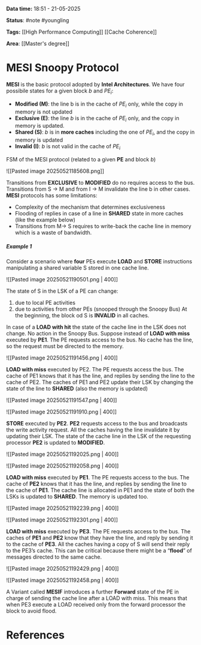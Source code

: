 **Data time:** 18:51 - 21-05-2025

**Status**: #note #youngling 

**Tags:** [[High Performance Computing]] [[Cache Coherence]]

**Area**: [[Master's degree]]
# MESI Snoopy Protocol

**MESI** is the basic protocol adopted by **Intel Architectures**. We have four possibile states for a given block $b$ and $PE_i$:
- **Modified (M)**: the line b is in the cache of $PE_i$ only, while the copy in memory is not updated
- **Exclusive (E)**: the line $b$ is in the cache of $PE_i$ only, and the copy in memory is updated.
- **Shared (S)**: $b$ is in **more caches** including the one of $PE_i$, and the copy in memory is updated
- **Invalid (I)**: $b$ is not valid in the cache of $PE_i$

FSM of the MESI protocol (related to a given **PE** and block $b$)

![[Pasted image 20250521185608.png]]

Transitions from **EXCLUSIVE** to **MODIFIED** do no requires access to the bus. Transitions from S -> M and from I -> M invalidate the line b in other cases. **MESI** protocols has some limitations:
- Complexity of the mechanism that determines exclusiveness
- Flooding of replies in case of a line in **SHARED** state in more caches (like the example below)
- Transitions from M-> S requires to write-back the cache line in memory which is a waste of bandwidth.

##### Example 1
Consider a scenario where **four** PEs execute **LOAD** and **STORE** instructions manipulating a shared variable S stored in one cache line.

![[Pasted image 20250521190501.png | 400]]

The state of S in the LSK of a PE can change:
1. due to local PE activities
2. due to activities from other PEs (snooped through the Snoopy Bus)
At the beginning, the block od S is **INVALID** in all caches.

In case of a **LOAD with hit** the state of the cache line in the LSK does not change. No action in the Snoopy Bus. Suppose instead of **LOAD with miss** executed by **PE1**. The PE requests access to the bus. No cache has the line, so the request must be directed to the memory.

![[Pasted image 20250521191456.png | 400]]

**LOAD with miss** executed by PE2. The PE requests access the bus. The cache of PE1 knows that it has the line, and replies by sending the line to the cache of PE2. The caches of PE1 and PE2 update their LSK by changing the state of the line to **SHARED** (also the memory is updated)

![[Pasted image 20250521191547.png | 400]]

![[Pasted image 20250521191910.png | 400]]

**STORE** executed by **PE2**. **PE2** requests access to the bus and broadcasts the write activity request. All the caches having the line invalidate it by updating their LSK. The state of the cache line in the LSK of the requesting processor **PE2** is updated to **MODIFIED**.

![[Pasted image 20250521192025.png | 400]]

![[Pasted image 20250521192058.png | 400]]

**LOAD with miss** executed by **PE1**. The PE requests access to the bus. The cache of **PE2** knows that it has the line, and replies by sending the line to the cache of **PE1**. The cache line is allocated in PE1 and the state of both the LSKs is updated to **SHARED**. The memory is updated too.

![[Pasted image 20250521192239.png | 400]]

![[Pasted image 20250521192301.png | 400]]

**LOAD with miss** executed by **PE3**. The PE requests access to the bus. The caches of **PE1** and **PE2** know that they have the line, and reply by sending it to the cache of **PE3**. All the caches having a copy of S will send their reply to the PE3’s cache. This can be critical because there might be a “**flood**” of messages directed to the same cache.

![[Pasted image 20250521192429.png | 400]]

![[Pasted image 20250521192458.png | 400]]

A Variant called **MESIF** introduces a further **Forward** state of the PE in charge of sending the cache line after a LOAD with miss. This means that when PE3 execute a LOAD received only from the forward processor the block to avoid flood.
# References